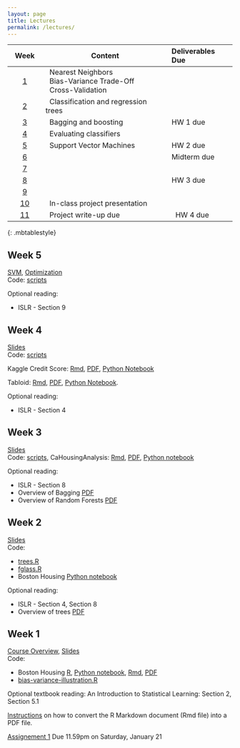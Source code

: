 ```yaml
---
layout: page
title: Lectures
permalink: /lectures/
---
```



| &nbsp;&nbsp;Week&nbsp;&nbsp;              | Content                                                        |  Deliverables Due |
|:-------------------:|---------------------------------------------------------------|:------------------|
| [1](#week-1)   | &nbsp;&nbsp;Nearest Neighbors <br>&nbsp;&nbsp;Bias-Variance Trade-Off <br> &nbsp;&nbsp;Cross-Validation   |                   |
| [2](#week-2)   | &nbsp;&nbsp;Classification and regression trees&nbsp;&nbsp;&nbsp;&nbsp;      |                   |
| [3](#week-3)   | &nbsp;&nbsp;Bagging and boosting&nbsp;&nbsp;&nbsp;&nbsp;       |  HW 1 due         |
| [4](#week-4)   | &nbsp;&nbsp;Evaluating classifiers&nbsp;&nbsp;&nbsp;&nbsp;     |                   |
| [5](#week-5)   | &nbsp;&nbsp;Support Vector Machines&nbsp;&nbsp;&nbsp;&nbsp;    |  HW 2 due         |                 
| [6]()          |                                                                |  Midterm due      |  
| [7]()          |                                                                |                   |  
| [8]()          |                                                                |  HW 3 due         |  
| [9]()          |                                                                |                   |
| [10]()         |  &nbsp;&nbsp;In-class project presentation                     |                            |
| [11]()         |  &nbsp;&nbsp;Project write-up due                              | &nbsp;&nbsp;HW 4 due       |
{: .mbtablestyle}


## Week 5

[SVM](https://piazza.com/class_profile/get_resource/ixiudyq1m7bj0/iypd4vz34iq6s6),
[Optimization](https://piazza.com/class_profile/get_resource/ixiudyq1m7bj0/iypg1pt1phx3o7)   
Code: [scripts](https://github.com/ChicagoBoothML/ML2016/tree/master/code/lec05)   

Optional reading: 

* ISLR - Section 9


## Week 4

[Slides](https://piazza.com/class_profile/get_resource/ixiudyq1m7bj0/iyf8ppcgiok3cr)    
Code: [scripts](https://github.com/ChicagoBoothML/ML2016/tree/master/code/lec04)   

Kaggle Credit Score: [Rmd](https://raw.githubusercontent.com/ChicagoBoothML/ML2016/master/code/lec04/Kaggle_giveMeCredit.Rmd), [PDF](https://raw.githubusercontent.com/ChicagoBoothML/ML2016/master/code/lec04/Kaggle_giveMeCredit.Rmd), [Python Notebook](https://raw.githubusercontent.com/ChicagoBoothML/ML2016/master/code/Kaggle%20Credit%20Scoring/Python/KaggleCreditScoring.ipynb)

Tabloid: [Rmd](https://raw.githubusercontent.com/ChicagoBoothML/ML2016/master/code/lec04/tabloid.Rmd), [PDF](https://raw.githubusercontent.com/ChicagoBoothML/ML2016/master/code/lec04/tabloid.pdf), [Python Notebook](https://raw.githubusercontent.com/ChicagoBoothML/ML2016/master/code/Tabloid%20Marketing/Python/TabloidMarketing.ipynb).

Optional reading: 

* ISLR - Section 4


## Week 3
[Slides](https://piazza.com/class_profile/get_resource/ixiudyq1m7bj0/iy4zv2kzsvt2p0)  
Code: [scripts](https://github.com/ChicagoBoothML/ML2016/tree/master/code/lec03), CaHousingAnalysis: [Rmd](https://raw.githubusercontent.com/ChicagoBoothML/ML2016/master/code/lec03/CaHousingAnalysis.Rmd), [PDF](https://github.com/ChicagoBoothML/ML2016/raw/master/code/lec03/CaHousingAnalysis.pdf), [Python notebook](https://raw.githubusercontent.com/ChicagoBoothML/ML2016/master/code/UsedCar.ipynb)

Optional reading: 

* ISLR - Section 8
* Overview of Bagging [PDF](http://statistics.berkeley.edu/sites/default/files/tech-reports/421.pdf)
* Overview of Random Forests [PDF](https://www.stat.berkeley.edu/~breiman/RandomForests/cc_home.htm)

## Week 2

[Slides](https://piazza.com/class_profile/get_resource/ixiudyq1m7bj0/ixttq4rhlgd1ao)    
Code: 

* [trees.R](https://raw.githubusercontent.com/ChicagoBoothML/ML2016/master/code/trees.R)
* [fglass.R](https://raw.githubusercontent.com/ChicagoBoothML/ML2016/master/code/fglass.R)  
* Boston Housing [Python notebook](https://raw.githubusercontent.com/ChicagoBoothML/ML2016/master/code/BostonHousing_Trees_RandomForests_BoostedAdditiveModels.ipynb)

Optional reading: 

* ISLR - Section 4, Section 8
* Overview of trees [PDF](http://www.ise.bgu.ac.il/faculty/liorr/hbchap9.pdf)


## Week 1

[Course Overview](https://piazza.com/class_profile/get_resource/ixiudyq1m7bj0/ixmdzsvl8cs2u9),
[Slides](https://piazza.com/class_profile/get_resource/ixiudyq1m7bj0/ixmdzj7zq0u2rp)  
Code: 

* Boston Housing [R](https://raw.githubusercontent.com/ChicagoBoothML/ML2016/master/code/Boston_knn.R), [Python notebook](https://raw.githubusercontent.com/ChicagoBoothML/ML2016/master/code/BostonHousing_KNN_BiasVarTradeOff_CrossValid.ipynb), [Rmd](https://raw.githubusercontent.com/ChicagoBoothML/ML2016/master/code/BostonHousing_KNN_BiasVarTradeOff_CrossValid.Rmd), [PDF](https://github.com/ChicagoBoothML/ML2016/raw/master/code/BostonHousing_KNN_BiasVarTradeOff_CrossValid.pdf)
* [bias-variance-illustration.R](https://raw.githubusercontent.com/ChicagoBoothML/ML2016/master/code/bias-variance-illustration.R)

Optional textbook reading: An Introduction to Statistical Learning: Section 2, Section 5.1


   
[Instructions](../rmdnote) on how to convert the R Markdown document (Rmd file) into a PDF file.  

[Assignement 1](https://piazza.com/class_profile/get_resource/ixiudyq1m7bj0/ixskr9hgru7dn) Due 11.59pm on Saturday, January 21
